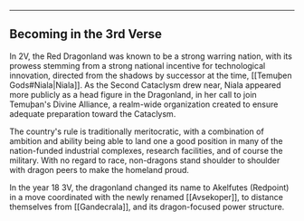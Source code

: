 - - -
## Becoming in the 3rd Verse

In 2V, the Red Dragonland was known to be a strong warring nation, with its prowess stemming from a strong national incentive for technological innovation, directed from the shadows by successor at the time, [[Temuþen Gods#Niala|Niala]]. As the Second Cataclysm drew near, Niala appeared more publicly as a head figure in the Dragonland, in her call to join Temuþan's Divine Alliance, a realm-wide organization created to ensure adequate preparation toward the Cataclysm.

The country's rule is traditionally meritocratic, with a combination of ambition and ability being able to land one a good position in many of the nation-funded industrial complexes, research facilities, and of course the military. With no regard to race, non-dragons stand shoulder to shoulder with dragon peers to make the homeland proud.

In the year 18 3V, the dragonland changed its name to Akelfutes (Redpoint) in a move coordinated with the newly renamed [[Avsekoper]], to distance themselves from [[Gandecrala]], and its dragon-focused power structure.